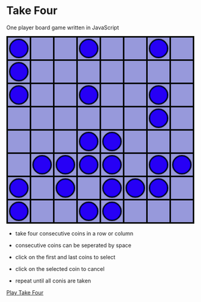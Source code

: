 # Take Four
One player board game written in JavaScript

![Take Four](Take.gif)

- take four consecutive coins in a row or column

- consecutive coins can be seperated by space

- click on the first and last coins to select

- click on the selected coin to cancel

- repeat until all conis are taken

[Play Take Four](https://mezoka.github.io/TakeFour)
